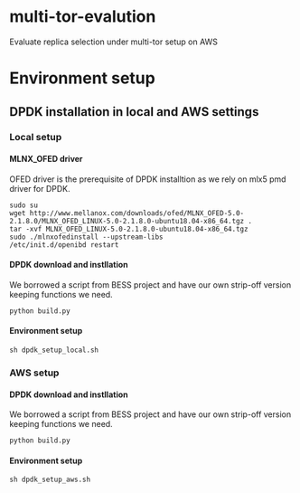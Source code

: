 # multi-tor-evalution
Evaluate replica selection under multi-tor setup on AWS

# Environment setup

## DPDK installation in local and AWS settings

### Local setup

#### MLNX_OFED driver
OFED driver is the prerequisite of DPDK installtion as we rely on mlx5 pmd driver for DPDK. 

```
sudo su
wget http://www.mellanox.com/downloads/ofed/MLNX_OFED-5.0-2.1.8.0/MLNX_OFED_LINUX-5.0-2.1.8.0-ubuntu18.04-x86_64.tgz .
tar -xvf MLNX_OFED_LINUX-5.0-2.1.8.0-ubuntu18.04-x86_64.tgz
sudo ./mlnxofedinstall --upstream-libs
/etc/init.d/openibd restart
```

#### DPDK download and instllation
We borrowed a script from BESS project and have our own strip-off version keeping functions we need.

```  
python build.py
```

#### Environment setup
```
sh dpdk_setup_local.sh
```

### AWS setup

#### DPDK download and instllation
We borrowed a script from BESS project and have our own strip-off version keeping functions we need.

```  
python build.py
```
#### Environment setup
```
sh dpdk_setup_aws.sh
```